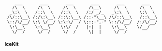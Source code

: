 <pre>
    ___       ___       ___       ___       ___       ___   
   /\  \     /\  \     /\  \     /\__\     /\  \     /\  \  
  _\:\  \   /::\  \   /::\  \   /:/ _/_   _\:\  \    \:\  \ 
 /\/::\__\ /:/\:\__\ /::\:\__\ /::-"\__\ /\/::\__\   /::\__\
 \::/\/__/ \:\ \/__/ \:\:\/  / \;:;-",-" \::/\/__/  /:/\/__/
  \:\__\    \:\__\    \:\/  /   |:|  |    \:\__\    \/__/   
   \/__/     \/__/     \/__/     \|__|     \/__/       
</pre>     



### IceKit
